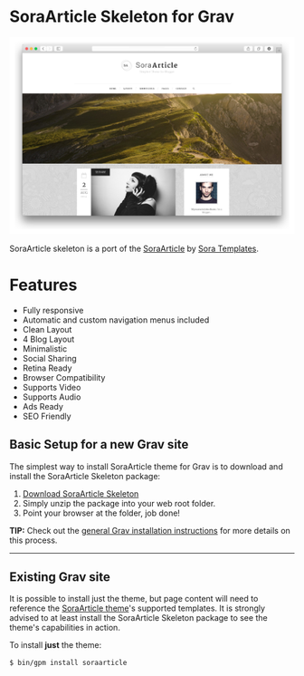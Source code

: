 # SoraArticle Skeleton for Grav

![SoraArticle](assets/readme_1.png)

SoraArticle skeleton is a port of the [SoraArticle](http://sora-article-soratemplates.blogspot.com/) by [Sora Templates](http://www.soratemplates.com/).

# Features

* Fully responsive
* Automatic and custom navigation menus included
* Clean Layout
* 4 Blog Layout
* Minimalistic
* Social Sharing
* Retina Ready
* Browser Compatibility
* Supports Video
* Supports Audio
* Ads Ready
* SEO Friendly

## Basic Setup for a new Grav site

The simplest way to install SoraArticle theme for Grav is to download and install the SoraArticle Skeleton package:

1. [Download SoraArticle Skeleton](http://getgrav.org/downloads/skeletons#extras)
2. Simply unzip the package into your web root folder.
3. Point your browser at the folder, job done!

**TIP:** Check out the [general Grav installation instructions](http://learn.getgrav.org/basics/installation) for more details on this process.

---

## Existing Grav site

It is possible to install just the theme, but page content will need to reference the [SoraArticle theme](https://github.com/getgrav/grav-theme-soraarticle)'s supported templates.  It is strongly advised to at least install the SoraArticle Skeleton package to see the theme's capabilities in action.

To install  **just** the theme:

```
$ bin/gpm install soraarticle
```



